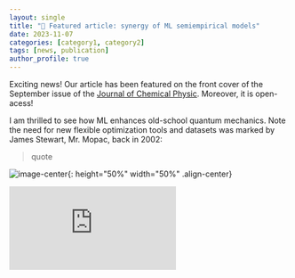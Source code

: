 ```yaml
---
layout: single
title: "📢 Featured article: synergy of ML semiempirical models"
date: 2023-11-07
categories: [category1, category2]
tags: [news, publication]
author_profile: true
---
```



Exciting news! Our article has been featured on the front cover of the September issue of the [Journal of Chemical Physic](https://pubs.aip.org/aip/jcp/article-split/159/11/110901/2911476/Synergy-of-semiempirical-models-and-machine). Moreover, it is open-acess! 

I am thrilled to see how ML enhances old-school quantum mechanics. Note the need for new flexible optimization tools and datasets was marked by James Stewart, Mr. Mopac, back in 2002:
> quote

![image-center](https://aipp.silverchair-cdn.com/aipp/content_public/journal/jcp/issue/159/11/2/jcp.2023.159.issue-11.largecover.jpeg?Expires=1702411324&Signature=3vpixDcobC8sPgQYHEfG8COtoLTShmhIl1CMxblRgUA4FonHU-94hhjVOE7K6h-krW6mzNL9wpBspMdhQ6h74sLsnGLajdeAs0lV6V5UuR9BHh8Puy9RY8LmPS9JZDMWbUfYPqD9ePjQDtN9EdlVvkUXf1wdJM7CMr8RcHKeEDyL5ha7X1EZ1LHrbS8-D0hqMB3LVt6w5mx8gvBKwzzsfqyr2wK9-lXD7NOE7RQtyB5DMtF0jtbFY8BDGQOGNLCQFled24dtsFHGNH7JXk7wXVbS-6Yamyanf3VsBeu8~UBS5ngKtOsxIrvg8P258vWuXfhQnAPHccA4PSXWs8vRXA__&Key-Pair-Id=APKAIE5G5CRDK6RD3PGA){: height="50%" width="50%" .align-center}



  <iframe src="https://pubs.aip.org/aip/jcp/article/159/11/110901/2911476" frameborder="0"><iframe>


